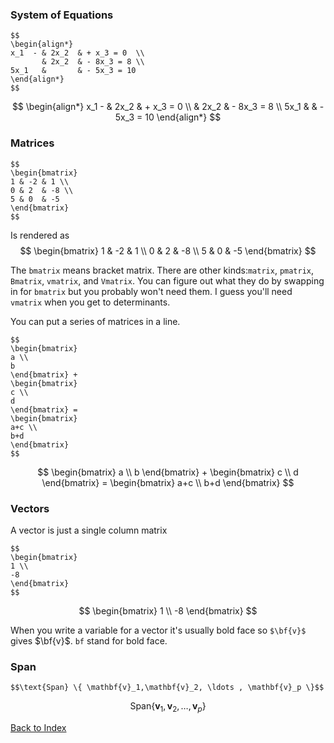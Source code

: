 ### System of Equations
```
$$ 
\begin{align*}
x_1  - & 2x_2  & + x_3 = 0  \\
       & 2x_2  & - 8x_3 = 8 \\
5x_1   &       & - 5x_3 = 10
\end{align*}
$$
```

$$ 
\begin{align*}
x_1  - & 2x_2  & + x_3 = 0 \\
         & 2x_2 & - 8x_3 = 8 \\
5x_1 &     &  - 5x_3 = 10
\end{align*}
$$

### Matrices

```
$$
\begin{bmatrix}
1 & -2 & 1 \\
0 & 2  & -8 \\
5 & 0  & -5 
\end{bmatrix}
$$
```
Is rendered as 
$$
\begin{bmatrix}
1 & -2 & 1 \\
0 & 2 & -8 \\
5 & 0 & -5 
\end{bmatrix}
$$

The `bmatrix` means bracket matrix.  There are other kinds:`matrix`, `pmatrix`, `Bmatrix`, `vmatrix`, and `Vmatrix`.  You can figure out what they do by swapping in for `bmatrix` but you probably won't need them.  I guess you'll need `vmatrix` when you get to determinants. 

You can put a series of matrices in a line.
```
$$
\begin{bmatrix}
a \\
b 
\end{bmatrix} + 
\begin{bmatrix}
c \\
d 
\end{bmatrix} =
\begin{bmatrix}
a+c \\
b+d
\end{bmatrix}
$$
```
$$
\begin{bmatrix}
a \\
b 
\end{bmatrix} + 
\begin{bmatrix}
c \\
d 
\end{bmatrix} =
\begin{bmatrix}
a+c \\
b+d
\end{bmatrix}
$$

### Vectors

A vector is just a single column matrix
```
$$
\begin{bmatrix}
1 \\
-8 
\end{bmatrix}
$$
```
$$
\begin{bmatrix}
1 \\
-8 
\end{bmatrix}
$$

When you write a variable for a vector it's usually bold face so `$\bf{v}$` gives $\bf{v}$.  `bf` stand for bold face.  


### Span

```
$$\text{Span} \{ \mathbf{v}_1,\mathbf{v}_2, \ldots , \mathbf{v}_p \}$$ 
```
$$\text{Span} \{\mathbf{v}_1,\mathbf{v}_2, \ldots , \mathbf{v}_p \}$$

[Back to Index](/pages/andre)
